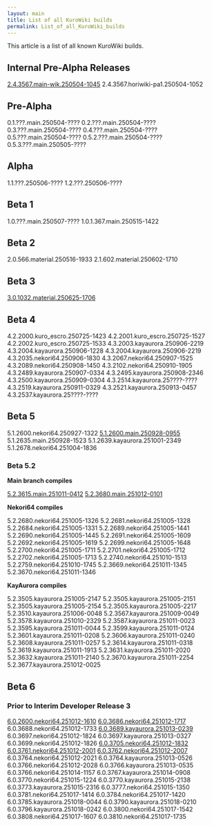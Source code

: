 ```yaml
---
layout: main
title: List of all KuroWiki builds
permalink: List_of_all_KuroWiki_builds
---
```


This article is a list of all known KuroWiki builds.


## Internal Pre-Alpha Releases

[2.4.3567.main-wik.250504-1045](KuroWiki_build_3567_(main_wik))
2.4.3567.horiwiki-pa1.250504-1052

## Pre-Alpha

0.1.???.main.250504-????
0.2.???.main.250504-????
0.3.???.main.250504-????
0.4.???.main.250504-????
0.5.???.main.250504-????
0.5.2.???.main.250504-????
0.5.3.???.main.250505-????

## Alpha

1.1.???.250506-????
1.2.???.250506-????

## Beta 1

1.0.???.main.250507-????
1.0.1.367.main.250515-1422

## Beta 2

2.0.566.material.250516-1933
2.1.602.material.250602-1710

## Beta 3

[3.0.1032.material.250625-1706](KuroWiki_build_1032)

## Beta 4

4.2.2000.kuro_escro.250725-1423
4.2.2001.kuro_escro.250725-1527
4.2.2002.kuro_escro.250725-1533
4.3.2003.kayaurora.250906-2219
4.3.2004.kayaurora.250906-1228
4.3.2004.kayaurora.250906-2219
4.3.2035.nekori64.250906-1830
4.3.2067.nekori64.250907-1525
4.3.2089.nekori64.250908-1450
4.3.2102.nekori64.250910-1905
4.3.2489.kayaurora.250907-0334
4.3.2495.kayaurora.250908-2346
4.3.2500.kayaurora.250909-0304
4.3.2514.kayaurora.25????-????
4.3.2519.kayaurora.250911-0329
4.3.2521.kayaurora.250913-0457
4.3.2537.kayaurora.25????-????

## Beta 5

5.1.2600.nekori64.250927-1322
[5.1.2600.main.250928-0955](KuroWiki_build_2600)
5.1.2635.main.250928-1523
5.1.2639.kayaurora.251001-2349
5.1.2678.nekori64.251004-1836

### Beta 5.2

**Main branch compiles**

[5.2.3615.main.251011-0412](KuroWiki_build_3615)
[5.2.3680.main.251012-0101](KuroWiki_build_3680)

**Nekori64 compiles**

5.2.2680.nekori64.251005-1326
5.2.2681.nekori64.251005-1328
5.2.2684.nekori64.251005-1331
5.2.2689.nekori64.251005-1441
5.2.2690.nekori64.251005-1445
5.2.2691.nekori64.251005-1609
5.2.2692.nekori64.251005-1619
5.2.2699.nekori64.251005-1648
5.2.2700.nekori64.251005-1711
5.2.2701.nekori64.251005-1712
5.2.2702.nekori64.251005-1713
5.2.2740.nekori64.251010-1513
5.2.2759.nekori64.251010-1745
5.2.3669.nekori64.251011-1345
5.2.3670.nekori64.251011-1346

**KayAurora compiles**

5.2.3505.kayaurora.251005-2147
5.2.3505.kayaurora.251005-2151
5.2.3505.kayaurora.251005-2154
5.2.3505.kayaurora.251005-2217
5.2.3510.kayaurora.251006-0048
5.2.3567.kayaurora.251009-0049
5.2.3578.kayaurora.251010-2329
5.2.3587.kayaurora.251011-0023
5.2.3595.kayaurora.251011-0044
5.2.3599.kayaurora.251011-0124
5.2.3601.kayaurora.251011-0208
5.2.3606.kayaurora.251011-0240
5.2.3608.kayaurora.251011-0257
5.2.3614.kayaurora.251011-0318
5.2.3619.kayaurora.251011-1913
5.2.3631.kayaurora.251011-2020
5.2.3632.kayaurora.251011-2140
5.2.3670.kayaurora.251011-2254
5.2.3677.kayaurora.251012-0025

## Beta 6

### Prior to Interim Developer Release 3

[6.0.2600.nekori64.251012-1610](KuroWiki_build_2600_(Beta_6))
[6.0.3686.nekori64.251012-1717](KuroWiki_build_3686)
6.0.3688.nekori64.251012-1733
[6.0.3689.kayaurora.251013-0239](KuroWiki_build_3689)
6.0.3697.nekori64.251012-1824
6.0.3697.kayaurora.251013-0327
6.0.3699.nekori64.251012-1826
[6.0.3705.nekori64.251012-1832](KuroWiki_build_3705)
[6.0.3761.nekori64.251012-2001](KuroWiki_build_3761)
[6.0.3762.nekori64.251012-2007](KuroWiki_build_3762)
6.0.3764.nekori64.251012-2021
6.0.3764.kayaurora.251013-0526
6.0.3766.nekori64.251012-2028
6.0.3766.kayaurora.251013-0535
6.0.3766.nekori64.251014-1157
6.0.3767.kayaurora.251014-0908
6.0.3770.nekori64.251015-1224
6.0.3770.kayaurora.251015-2138
6.0.3773.kayaurora.251015-2316
6.0.3777.nekori64.251015-1350
6.0.3781.nekori64.251017-1414
6.0.3784.nekori64.251017-1420
6.0.3785.kayaurora.251018-0044
6.0.3790.kayaurora.251018-0210
6.0.3796.kayaurora.251018-0242
6.0.3800.nekori64.251017-1542
6.0.3808.nekori64.251017-1607
6.0.3810.nekori64.251017-1735